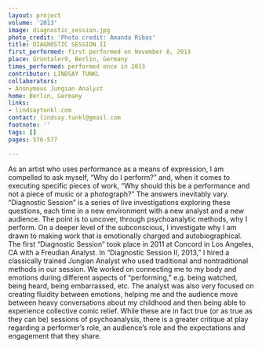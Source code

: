 ```yaml
---
layout: project
volume: '2013'
image: diagnostic_session.jpg
photo_credit: 'Photo credit: Amanda Ribas'
title: DIAGNOSTIC SESSION II
first_performed: first performed on November 8, 2013
place: Grüntaler9, Berlin, Germany
times_performed: performed once in 2013
contributor: LINDSAY TUNKL
collaborators:
- Anonymous Jungian Analyst
home: Berlin, Germany
links:
- lindsaytunkl.com
contact: lindsay.tunkl@gmail.com
footnote: ''
tags: []
pages: 576-577

---
```


As an artist who uses performance as a means of expression, I am compelled to ask myself, “Why do I perform?” and, when it comes to executing specific pieces of work, “Why should this be a performance and not a piece of music or a photograph?” The answers inevitably vary. “Diagnostic Session” is a series of live investigations exploring these questions, each time in a new environment with a new analyst and a new audience. The point is to uncover, through psychoanalytic methods, why I perform. On a deeper level of the subconscious, I investigate why I am drawn to making work that is emotionally charged and autobiographical. The first “Diagnostic Session” took place in 2011 at Concord in Los Angeles, CA with a Freudian Analyst. In “Diagnostic Session II, 2013,” I hired a classically trained Jungian Analyst who used traditional and nontraditional methods in our session. We worked on connecting me to my body and emotions during different aspects of “performing,” e.g. being watched, being heard, being embarrassed, etc. The analyst was also very focused on creating fluidity between emotions, helping me and the audience move between heavy conversations about my childhood and then being able to experience collective comic relief. While these are in fact true (or as true as they can be) sessions of psychoanalysis, there is a greater critique at play regarding a performer’s role, an audience’s role and the expectations and engagement that they share.

